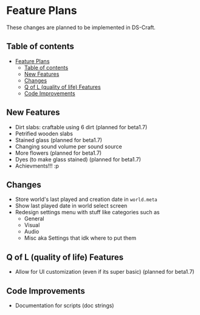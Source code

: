 
# Feature Plans

These changes are planned to be implemented in DS-Craft.

## Table of contents

- [Feature Plans](#feature-plans)
  - [Table of contents](#table-of-contents)
  - [New Features](#new-features)
  - [Changes](#changes)
  - [Q of L (quality of life) Features](#q-of-l-quality-of-life-features)
  - [Code Improvements](#code-improvements)

## New Features

- Dirt slabs: craftable using 6 dirt (planned for beta1.7)
- Petrified wooden slabs
- Stained glass (planned for beta1.7)
- Changing sound volume per sound source
- More flowers (planned for beta1.7)
- Dyes (to make glass stained) (planned for beta1.7)
- Achievments!!! :p

## Changes

- Store world's last played and creation date in `world.meta`
- Show last played date in world select screen
- Redesign settings menu with stuff like categories such as
  - General
  - Visual
  - Audio
  - Misc aka Settings that idk where to put them

## Q of L (quality of life) Features

- Allow for UI customization (even if its super basic) (planned for beta1.7)

## Code Improvements

- Documentation for scripts (doc strings)

